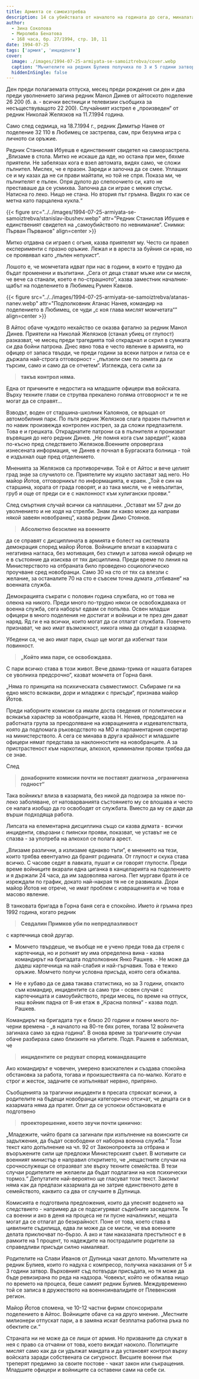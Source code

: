 ```yaml
---
title: Армията се самоизтребва
description: 14 са убийствата от началото на годината до сега, миналата жертвите са 33. Извращенията са неизброими. Министърът се оплаква от „некачествени“ войници
author:
  - Зина Соколова
  - Миролюба Бенатова
  - 168 часа, бр. 27/1994, стр. 10, 11
date: 1994-07-25
tags: ['армия', 'инциденти']
cover:
  image: ./images/1994-07-25-armiyata-se-samoiztrebva/cover.webp
  caption: "Мъчителите на редник Булиев получиха по 3 и 5 години затвор. Снимка: Шаварш Артин"
  hiddenInSingle: false
---
```


Ден преди полагаемата отпуска, месец преди рождения си ден и два преди уволнението загина редник Манол Динев от айтоското поделение 26 200 (б. а. - всички вестници и телевизии съобщиха за несъществуващото 22 200). Случайният изстрел е „произведен“ от редник Николай Желязков на 11.7.1994 година.

Само след седмица, на 18.7.1994 г., редник Димитър Нанев от поделение 32 110 в Любимец се застрелва, сам, при безумна игра с личното си оръжие.

Редник Станислав Ибуешв е единственият свидетел на саморзастрела. „Влизаме в стола. Митко не искаше да яде, но остана при мен, бяхме приятели. Не забелязах кога е взел автомата, видях само, че сложи пълнител. Мислех, че е празен. Зареди и започна да се смее. Уплаших се и му казах да не си прави майтапи, но той не спря. Показа ми, че пълнителят е пълен. Опря дулото до слепоочието си, като не преставаше да се усмихва. Започна да си играе с мекия спусък. Натисна го леко. Нищо не стана. Но втория път гръмна. Видях го как се метна като парцалена кукла.“

{{< figure src="../../images/1994-07-25-armiyata-se-samoiztrebva/stanislav-ibushev.webp" attr="Редник Станислав Ибушев е единственият свидетел на „самоубийството по невнимание“. Снимки: Първан Първанов" align=center >}}


Митко отдавна си играел с огъня, казва приятелят му. Често си правел експерименти с празно оръжие. Лежал и в ареста за буйния си нрав, но се проявявал като „пълен непукист“.

Лошото е, че момчетата идват при нас в години, в които е трудно да бъдат променени и възпитани. „Сега от деца стават мъже или си мисля, че вече са станали, което е по-страшното“, казва заместник началник-щабът на поделението в Любимец Румен Кавков.

{{< figure src="../../images/1994-07-25-armiyata-se-samoiztrebva/atanas-nanev.webp" attr="Подполковник Атанас Нанев, командир на поделението в Любимец, се чуди „с коя глава мислят момчетата“" align=center >}}

В Айтос обаче чуждото нехайство се оказва фатално за редник Манол Динев. Приятели на Николай Желязков (станал убиец от глупост) разказват, че месец преди трагедията той откраднал и скрил в сумката си два бойни патрона. Днес явно това е често явление в армията, но офицер от запаса твърди, че преди години за всеки патрон и гилза се е държала най-строга отговорност - „пълзели сме по земята да ги търсим, само и само да се отчетем“. Изглежда, сега сили за

> **такъв контрол няма.**

Една от причините е недостига на младшите офицери във войската. Върху техните глави се струпва прекалено голяма отговорност и те не могат да се справят...

Взводът, воден от старшина-школник Калоянов, се връщал от автомобилния парк. По пътя редник Желязков слага празен пълнител и по навик произвежда контролен изстрел, за да сложи предпазителя. Това е и грешката. Откраднатите патрони са в пълнителя и пронизват вървящия до него редник Динев. „Не помня кога съм заредил!“, казва по-късно пред следствието Желязков.Военните опровергаха изнесената информация, че Динев е почнал в Бургаската болница - той е издъхнал още пред отделението.

Мненията за Желязков са противоречиви. Той е от Айтос и вече целият град знае за случилото се. Приятелите му изцяло застават зад него. Но майор Йотов, отговорникът по информацията, е краен. „Той е син на старшина, хората от града говорят, и аз така мисля, че е невъзпитан, груб и още от преди си е с наклонност към хулигански прояви.“

След смъртния случай всички са наплашени. „Остават ми 57 дни до уволнението и не ходя на стрелби. Знам ли какво може да направи някой завеян новобранец“, казва редник Димо Стоянов.

> **Абсолютно безсилие на военните**

да се справят с дисциплината в армията е болест на системата демокрация според майор Йотов. Войниците влизат в казармата с негативна нагласа, без мотивация, без стимул и затова никой офицер не е в състояние да изисква от тях дисциплина. Преди време по линия на Министерството на отбраната било проведено социологическо проучване сред новобранци. Само 30 на сто от тях са влезли с желание, за останалите 70 на сто е съвсем точна думата „отбиване“ на военната служба.

Демокрацията съкрати с половин година службата, но от това не олекна на никого. Преди много по-трудно някои се освобождаваха от военна служба, сега наборът едвам се попълва. Освен младши офицери в много поделения не достигат и войници и те през ден дават наряд. Яд ги е на всички, които могат да си отлагат службата. Повечето признават, че ако имат възможност, никога няма да отидат в казарма.

Убедени са, че ако имат пари, също ще могат да избегнат тази повинност.

> **„Който има пари, се освобождава.**

С пари всичко става в този живот. Вече двама-трима от нашата батарея се уволниха предсрочно“, казват момчета от Горна баня.

„Няма го принципа на психическата съвместимост. Събираме ги на едно място всякакви, дори и младежи с присъди“, признава майор Йотов.

Преди наборните комисии са имали доста сведения от политически и всякакъв характер за новобранците, казва Н. Ненев, председател на работната група за преодоляване на извращенията и издевателствата, която да подпомага ръководството на МО и парламентарния секретар на министерството. А сега се минава в друга крайност и младшите офицери нямат представа за наклонностите на новобранците. А за пристрастеност към наркотици, алкохол, криминални прояви трябва да се знае.

След

> **донаборните комисии почти не поставят диагноза „ограничена годност“**

Така войникът влиза в казармата, без никой да подозира за някое по-леко заболяване, от натоварванията състоянието му се влошава и често се налага изобщо да го освободят от службата. Вместо да му се даде да върши подходяща работа.

Липсата на елементарна дисциплина също си казва думата - всички инциденти, свързани с пиянски прояви, показват, че уставът не се спазва - за употреба на алкохол се полага арест.

„Влизаме различни, а излизаме еднакво тъпи“, е мнението на тези, които трябва евентуално да бранят родината. От глупост и скука става всичко. С часове седят в лавката, пушат и си говорят глупости. Преди време войниците вкарали една циганка в канцеларията на поделението и я държали 24 часа, да им задоволява нагона. Пет мургави братя ѝ се изреждали по график, докато най-накрая тя не се развикала. Дори майор Йотов не отрече, че имат проблем с извращенията и че това е масово явление.

В танковата бригада в Горна баня сега е спокойно. Името ѝ гръмна през 1992 година, когато редник

> **Севдалин Примков уби по непредпазливост**

с картечница свой другар.

- Момчето твърдеше, че въобще не е учено преди това да стреля с картечница, но и ротният му има определена вина - казва командирът на бригадата подполковник Янко Рашкев. - Не може да дадеш картечница на най-слабия и най-гърчавия. Това е тежко оръжие. Момчето получи условна присъда, която сега обжалва.

- Не е хубаво да се дава такава статистика, но за 3 години, откакто съм командир, инцидентите са само три - освен случая с картечницата и самоубийството, преди месец, по време на отпуск, наш войник падна от 8-ия етаж в „Красна поляна“ - казва подп. Рашкев.

Командирът на бригадата тук е близо 20 години и помни много по-черни времена - „в началото на 80-те бях ротен, тогава 12 войничета загинаха само за една година“. В онова време за трагичните случаи обаче разбираха само близките на убитите. Подп. Рашкев е забелязал, че

> **инцидентите се редуват според командващите**

Ако командирът е човечен, умерено взискателен и създава спокойна обстановка за работа, тогава и произшествията са по-малко. Когато е строг и жесток, задачите се изпълняват нервно, припряно.

Съобщенията за трагични инциденти в пресата стряскат всички, а родителите на бъдещи новобранци категорично отсичат, че децата си в казармата няма да пратят. Опит да се успокои обстановката е подготвено

> **проекторешение, което звучи почти цинично:**

„Младежите, чийто братя са загинали при изпълнение на воинските си задължения, да бъдат освободени от наборна военна служба.“ Този текст като допълнение на чл. 92 от Законопроекта за отбрана и въоръжените сили ще предложи Министерският съвет. В мотивите си военният министър е направил откритието, че „нещастните случаи на срочнослужещи се отразяват зле върху техните семейства. В тези случаи родителите не желаели да бъдат подлагани на нов психически тормоз.“ Депутатите най-вероятно ще гласуват този текст. Законът няма как да предпази казармата да не затрие единственото дете в семейството, каквито са два от случаите в Дупница.

Комисията е подготвила предложения, които да улеснят воденето на следствието - например да се подсигуряват съдебните заседатели. Те са военни и ако в деня на процеса не ги пусне началникът, нещата могат да се отлагат до безкрайност. Поне от това, което става в цивилните съдилища, едва ли може да се мисли, че във военните делата приключват по-бързо. А ако и там наказаната престъпност е в рамките на 1 процент, то надеждите на пострадалите родители за справедливи присъди силно намаляват.

Родителите на Слави Иванов от Дупница чакат делото. Мъчителите на редник Булиев, които го надуха с компресор, получиха наказания от 5 и 3 години затвор. Върховният съд потвърди присъдата, но тя може да бъде ревизирана по реда на надзора. Човекът, който не обжалва нищо по времето на процеса, беше самият редник Булиев. Междувременно той се записа в дружеството на военноинвалидите от Плевенския регион.

Майор Йотов спомена, че 10-12 частни фирми спонсорирали поделението в Айтос. Войниците обаче са на друго мнение. „Местните милионери отпускат пари, а в замяна искат безплатна работна ръка по обектите си.“

Страната ни не може да се лиши от армия. Но призваните да служат в нея с право са отчаяни от това, което виждат наоколо. Политиците мислят само как да си удължат мандата и да установят контрол върху войската заради собствената си сигурност. Висшите военни пък треперят предимно за своите постове - чакат закон или съкращения. Младшите офицери и войниците са оставени сами на себе си.